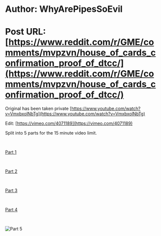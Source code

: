 # Author: WhyArePipesSoEvil
# Post URL: [https://www.reddit.com/r/GME/comments/mvpzvn/house_of_cards_confirmation_proof_of_dtcc/](https://www.reddit.com/r/GME/comments/mvpzvn/house_of_cards_confirmation_proof_of_dtcc/)


Original has been taken private [https://www.youtube.com/watch?v=VmxbxolNbTg](https://www.youtube.com/watch?v=VmxbxolNbTg)

Edit: [https://vimeo.com/4071189](https://vimeo.com/4071189)

Split into 5 parts for the 15 minute video limit.

&#x200B;

[Part 1](https://reddit.com/link/mvpzvn/video/qqg0una5hlu61/player)

&#x200B;

[Part 2](https://reddit.com/link/mvpzvn/video/5gf1wbxjhlu61/player)

&#x200B;

[Part 3](https://reddit.com/link/mvpzvn/video/ix6n9dglhlu61/player)

&#x200B;

[Part 4](https://reddit.com/link/mvpzvn/video/auayp6umhlu61/player)

&#x200B;

![Part 5](https://reddit.com/link/mvpzvn/video/9jnch20ohlu61/player)